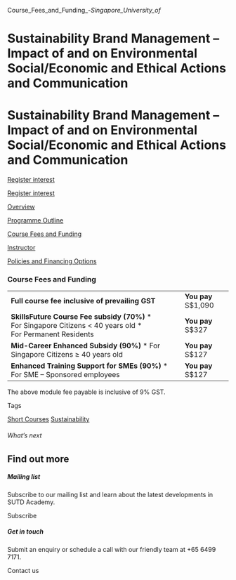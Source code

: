 Course_Fees_and_Funding_-_Singapore_University_of_



Sustainability Brand Management – Impact of and on Environmental Social/Economic and Ethical Actions and Communication
======================================================================================================================

Sustainability Brand Management – Impact of and on Environmental Social/Economic and Ethical Actions and Communication
======================================================================================================================

[Register interest](/admissions/academy/short-courses/short-courses-register-your-interest/?coursename=sustainability-brand-management-%E2%80%93-impact-of-and-on-environmental-social/economic-and-ethical-actions-and-communication)

[Register interest](/admissions/academy/short-courses/short-courses-register-your-interest/?coursename=sustainability-brand-management-%E2%80%93-impact-of-and-on-environmental-social/economic-and-ethical-actions-and-communication)

[Overview](/course/sustainability-brand-management/#tabs)

[Programme Outline](/course/sustainability-brand-management/programme-outline/#tabs)

[Course Fees and Funding](/course/sustainability-brand-management/course-fees-and-funding/#tabs)

[Instructor](/course/sustainability-brand-management/instructor/#tabs)

[Policies and Financing Options](/course/sustainability-brand-management/policies-and-financing-options/#tabs)

### Course Fees and Funding

|  |  |
| --- | --- |
| **Full course fee inclusive of prevailing GST** | **You pay**  S$1,090 |
| **SkillsFuture Course Fee subsidy (70%)**  * For Singapore Citizens < 40 years old * For Permanent Residents | **You pay**  S$327 |
| **Mid-Career Enhanced Subsidy (90%)**  * For Singapore Citizens ≥ 40 years old | **You pay**  S$127 |
| **Enhanced Training Support for SMEs (90%)**  * For SME – Sponsored employees | **You pay**  S$127 |

The above module fee payable is inclusive of 9% GST.

Tags

[Short Courses](/admissions/academy/courses-and-modules/?academy-type-course=780)
[Sustainability](/admissions/academy/courses-and-modules/?discipline=833)

###### What’s next

Find out more
-------------

##### Mailing list

Subscribe to our mailing list and learn about the latest developments in SUTD Academy.

Subscribe

##### Get in touch

Submit an enquiry or schedule a call with our friendly team at +65 6499 7171.

Contact us

